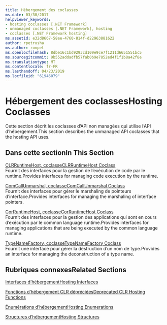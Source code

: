 ```yaml
---
title: Hébergement des coclasses
ms.date: 03/30/2017
helpviewer_keywords:
- hosting coclasses [.NET Framework]
- unmanaged coclasses [.NET Framework], hosting
- coclasses [.NET Framework hosting]
ms.assetid: e32d8667-58ee-4760-814f-d22963881622
author: rpetrusha
ms.author: ronpet
ms.openlocfilehash: 8dbe16c1bd9293cd109e9ce7f1211d6651551bc5
ms.sourcegitcommit: 9b552addadfb57fab0b9e7852ed4f1f1b8a42f8e
ms.translationtype: MT
ms.contentlocale: fr-FR
ms.lasthandoff: 04/23/2019
ms.locfileid: "61946079"
---
```

# <a name="hosting-coclasses"></a><span data-ttu-id="19d81-102">Hébergement des coclasses</span><span class="sxs-lookup"><span data-stu-id="19d81-102">Hosting Coclasses</span></span>
<span data-ttu-id="19d81-103">Cette section décrit les coclasses d’API non managées qui utilise l’API d’hébergement.</span><span class="sxs-lookup"><span data-stu-id="19d81-103">This section describes the unmanaged API coclasses that the hosting API uses.</span></span>  
  
## <a name="in-this-section"></a><span data-ttu-id="19d81-104">Dans cette section</span><span class="sxs-lookup"><span data-stu-id="19d81-104">In This Section</span></span>  
 [<span data-ttu-id="19d81-105">CLRRuntimeHost, coclasse</span><span class="sxs-lookup"><span data-stu-id="19d81-105">CLRRuntimeHost Coclass</span></span>](../../../../docs/framework/unmanaged-api/hosting/clrruntimehost-coclass.md)  
 <span data-ttu-id="19d81-106">Fournit des interfaces pour la gestion de l’exécution de code par le runtime.</span><span class="sxs-lookup"><span data-stu-id="19d81-106">Provides interfaces for managing code execution by the runtime.</span></span>  
  
 [<span data-ttu-id="19d81-107">ComCallUnmarshal, coclasse</span><span class="sxs-lookup"><span data-stu-id="19d81-107">ComCallUnmarshal Coclass</span></span>](../../../../docs/framework/unmanaged-api/hosting/comcallunmarshal-coclass.md)  
 <span data-ttu-id="19d81-108">Fournit des interfaces pour gérer le marshaling de pointeurs d’interface.</span><span class="sxs-lookup"><span data-stu-id="19d81-108">Provides interfaces for managing the marshaling of interface pointers.</span></span>  
  
 [<span data-ttu-id="19d81-109">CorRuntimeHost, coclasse</span><span class="sxs-lookup"><span data-stu-id="19d81-109">CorRuntimeHost Coclass</span></span>](../../../../docs/framework/unmanaged-api/hosting/corruntimehost-coclass.md)  
 <span data-ttu-id="19d81-110">Fournit des interfaces pour la gestion des applications qui sont en cours d’exécution par le common language runtime.</span><span class="sxs-lookup"><span data-stu-id="19d81-110">Provides interfaces for managing applications that are being executed by the common language runtime.</span></span>  
  
 [<span data-ttu-id="19d81-111">TypeNameFactory, coclasse</span><span class="sxs-lookup"><span data-stu-id="19d81-111">TypeNameFactory Coclass</span></span>](../../../../docs/framework/unmanaged-api/hosting/typenamefactory-coclass.md)  
 <span data-ttu-id="19d81-112">Fournit une interface pour gérer la destruction d’un nom de type.</span><span class="sxs-lookup"><span data-stu-id="19d81-112">Provides an interface for managing the deconstruction of a type name.</span></span>  
  
## <a name="related-sections"></a><span data-ttu-id="19d81-113">Rubriques connexes</span><span class="sxs-lookup"><span data-stu-id="19d81-113">Related Sections</span></span>  
 [<span data-ttu-id="19d81-114">Interfaces d’hébergement</span><span class="sxs-lookup"><span data-stu-id="19d81-114">Hosting Interfaces</span></span>](../../../../docs/framework/unmanaged-api/hosting/hosting-interfaces.md)  
  
 [<span data-ttu-id="19d81-115">Fonctions d’hébergement CLR dépréciées</span><span class="sxs-lookup"><span data-stu-id="19d81-115">Deprecated CLR Hosting Functions</span></span>](../../../../docs/framework/unmanaged-api/hosting/deprecated-clr-hosting-functions.md)  
  
 [<span data-ttu-id="19d81-116">Énumérations d’hébergement</span><span class="sxs-lookup"><span data-stu-id="19d81-116">Hosting Enumerations</span></span>](../../../../docs/framework/unmanaged-api/hosting/hosting-enumerations.md)  
  
 [<span data-ttu-id="19d81-117">Structures d’hébergement</span><span class="sxs-lookup"><span data-stu-id="19d81-117">Hosting Structures</span></span>](../../../../docs/framework/unmanaged-api/hosting/hosting-structures.md)
